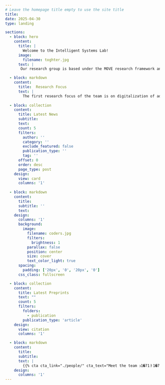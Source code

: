 ```yaml
---
# Leave the homepage title empty to use the site title
title:
date: 2025-04-30
type: landing

sections:
  - block: hero
    content:
      title: |
        Welcome to the Intelligent Systems Lab!
      image:
        filename: toghter.jpg
      text: |
       Our research group is based under the MOVE research framework and belongs to <a href="https://www.ntnu.edu/ihb/department-of-ocean-operations-and-civil-engineering" target="_blank">the Department of Ocean Operations and Civil Engineering</a> under <a href="https://www.ntnu.edu/iv" target="_blank">the Faculty of Engineering</a>.The group consists of three full professors, one associate professor, three postdoctoral research fellows, and nine Ph.D. candidates who are working on related topics in intelligent systems in maritime and robotics.

  - block: markdown
    content:
      title:  Research Focus
      text: |    
        The first research focus of the team is on digitalization of advanced marine systems, a field known for its multidisciplinary nature encompassing hydrodynamics, thermal analysis, control, etc. While conventional approaches typically involve the separate simulation of these subsystems, the team leading by Prof. Zhang pioneered the development of an integrated co-simulation framework for marine surface vessels, seamlessly incorporating over 10 multidisciplinary subsystems. The research works extended to the creation of a digital twin for marine vessels in real operation as the first, enabling remote monitoring and control of these complex systems. The second distinct research in the lab is in the area of physics-data cooperative hybrid modelling and control of marine vessels considering environmental and operational uncertainties. Unlike classic model-based or pure data-driven approaches, there have been few attempts to build predictive models by organically incorporating them together in a holistic manner. One of the primary reasons is that the model complexity due to frequent interaction with water results in an inaccurate description of marine vehicle dynamics. Furthermore, uncertainties and environmental disturbance including as operational conditional changing, wind and waves, add extra complexity and hinder obtaining ship dynamic model with high fidelity.
  
  - block: collection
    content:
      title: Latest News
      subtitle:
      text:
      count: 5
      filters:
        author: ''
        category: ''
        exclude_featured: false
        publication_type: ''
        tag: ''
      offset: 0
      order: desc
      page_type: post
    design:
      view: card
      columns: '1'
  
  - block: markdown
    content:
      title:
      subtitle: ''
      text:
    design:
      columns: '1'
      background:
        image: 
          filename: coders.jpg
          filters:
            brightness: 1
          parallax: false
          position: center
          size: cover
          text_color_light: true
      spacing:
        padding: ['20px', '0', '20px', '0']
      css_class: fullscreen

  - block: collection
    content:
      title: Latest Preprints
      text: ""
      count: 5
      filters:
        folders:
          - publication
        publication_type: 'article'
    design:
      view: citation
      columns: '1'

  - block: markdown
    content:
      title:
      subtitle:
      text: |
        {{% cta cta_link="./people/" cta_text="Meet the team ↄ1�71ￄ1�77" %}}
    design:
      columns: '1'
---
```

